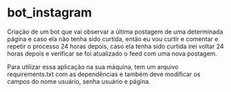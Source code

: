 # bot_instagram
Criação de um bot que vai observar a última postagem de uma determinada página e caso ela não tenha sido curtida, então eu vou curtir e comentar e repetir o processo 24 horas depois, caso ela tenha sido curtida irei voltar 24 horas depois e verificar se foi atualizado o feed com uma nova postagem.

Para utilizar essa aplicação na sua máquina, tem um arquivo requirements.txt com as dependências e também deve modificar os campos do nome usuário, senha usuário e página. 
